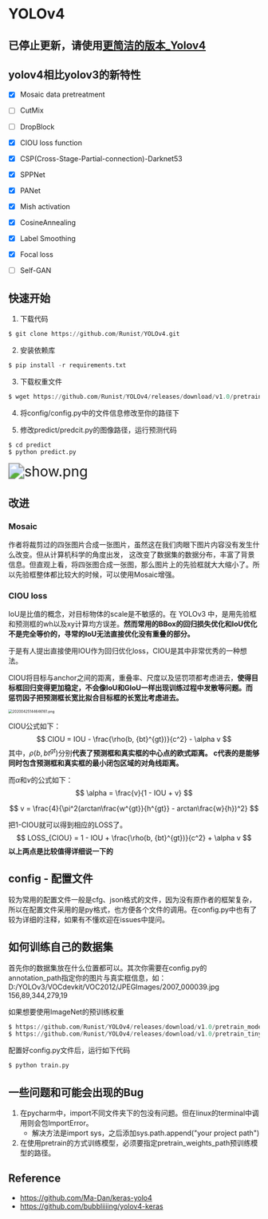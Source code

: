 # YOLOv4

## 已停止更新，请使用[更简洁的版本_Yolov4](https://github.com/Runist/YOLOv4)

## yolov4相比yolov3的新特性

- [x] Mosaic data pretreatment
- [ ] CutMix
- [ ] DropBlock
- [x] CIOU loss function
- [x] CSP(Cross-Stage-Partial-connection)-Darknet53
- [x] SPPNet
- [x] PANet
- [x] Mish activation
- [x] CosineAnnealing
- [x] Label Smoothing
- [x] Focal loss
- [ ] Self-GAN



## 快速开始

1. 下载代码

```python
$ git clone https://github.com/Runist/YOLOv4.git
```

2. 安装依赖库

```python
$ pip install -r requirements.txt
```

3. 下载权重文件

```python
$ wget https://github.com/Runist/YOLOv4/releases/download/v1.0/pretrain_model.h5   
```

4. 将config/config.py中的文件信息修改至你的路径下

5. 修改predict/predcit.py的图像路径，运行预测代码

```python
$ cd predict
$ python predict.py
```

<img src="https://i.loli.net/2020/09/04/pRtZ5FYhNc72olu.png" alt="show.png" align=center style="zoom: 200%;" />



## 改进

### Mosaic

作者将裁剪过的四张图片合成一张图片，虽然这在我们肉眼下图片内容没有发生什么改变。但从计算机科学的角度出发， 这改变了数据集的数据分布，丰富了背景信息。但直观上看，将四张图合成一张图，那么图片上的先验框就大大缩小了。所以先验框整体都比较大的时候，可以使用Mosaic增强。

### CIOU loss

IoU是比值的概念，对目标物体的scale是不敏感的。在 YOLOv3 中，是用先验框和预测框的wh以及xy计算均方误差。**然而常用的BBox的回归损失优化和IoU优化不是完全等价的，寻常的IoU无法直接优化没有重叠的部分。**

于是有人提出直接使用IOU作为回归优化loss，CIOU是其中非常优秀的一种想法。

CIOU将目标与anchor之间的距离，重叠率、尺度以及惩罚项都考虑进去，**使得目标框回归变得更加稳定，不会像IoU和GIoU一样出现训练过程中发散等问题。而惩罚因子把预测框长宽比拟合目标框的长宽比考虑进去。**

<img src="https://i.loli.net/2020/09/02/wtRgoajvGnq52AZ.png" alt="20200425144646161.png" align=center style="zoom:50%;" />

CIOU公式如下：
$$
CIOU = IOU -  \frac{\rho(b, {bt}^{gt})}{c^2} - \alpha v
$$
其中，$\rho(b, {bt}^{gt})$分别**代表了预测框和真实框的中心点的欧式距离。 c代表的是能够同时包含预测框和真实框的最小闭包区域的对角线距离。**

而$\alpha$和$v$的公式如下：
$$
\alpha = \frac{v}{1 - IOU + v}
$$

$$
v = \frac{4}{\pi^2(arctan\frac{w^{gt}}{h^{gt}} - arctan\frac{w}{h})^2}
$$

把1-CIOU就可以得到相应的LOSS了。
$$
LOSS_{CIOU} = 1 - IOU + \frac{\rho(b, {bt}^{gt})}{c^2} + \alpha v
$$
**以上两点是比较值得详细说一下的**



## config - 配置文件

较为常用的配置文件一般是cfg、json格式的文件，因为没有原作者的框架复杂，所以在配置文件采用的是py格式，也方便各个文件的调用。在config.py中也有了较为详细的注释，如果有不懂欢迎在issues中提问。



## 如何训练自己的数据集

首先你的数据集放在什么位置都可以。其次你需要在config.py的annotation_path指定你的图片与真实框信息，如：D:/YOLOv3/VOCdevkit/VOC2012/JPEGImages/2007_000039.jpg 156,89,344,279,19

如果想要使用ImageNet的预训练权重

```python
$ https://github.com/Runist/YOLOv4/releases/download/v1.0/pretrain_model.h5
$ https://github.com/Runist/YOLOv4/releases/download/v1.0/pretrain_tiny_model.h5
```

配置好config.py文件后，运行如下代码

```python
$ python train.py
```



## 一些问题和可能会出现的Bug

1. 在pycharm中，import不同文件夹下的包没有问题。但在linux的terminal中调用则会包ImportError。
	- 解决方法是import sys，之后添加sys.path.append("your project path")
2. 在使用pretrain的方式训练模型，必须要指定pretrain_weights_path预训练模型的路径。



## Reference

- https://github.com/Ma-Dan/keras-yolo4
- https://github.com/bubbliiiing/yolov4-keras